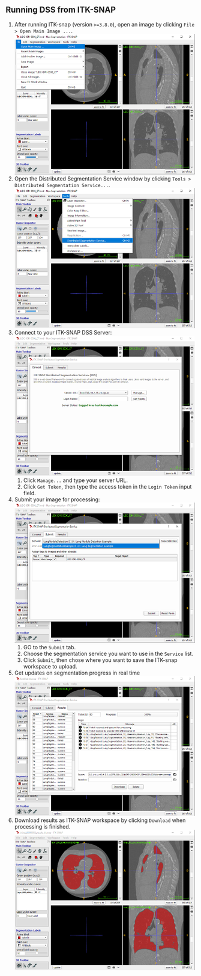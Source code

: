 ## Running DSS from ITK-SNAP

1. After running ITK-snap (version `>=3.8.0`), open an image by clicking `File > Open Main Image ...`. ![ITK-SNAP Open Main Image](images/open_main_image.png)
1. Open the Distributed Segmentation Service window by clicking `Tools > Distributed Segmentation Service...`. ![ITK-SNAP Open DSS window](images/open_dss.png)
1. Connect to your ITK-SNAP DSS Server: ![ITK-SNAP Setup DSS Server Connexion](images/dss_server_url.png)
    1. Click `Manage...` and type your server URL.
    1. Click `Get Token`, then type the access token in the `Login Token` input field.
1. Submit your image for processing: ![ITK-SNAP DSS Submit Image](images/dss_submit.png)
    1. GO to the `Submit` tab.
    1. Choose the segmentation service you want to use in the `Service` list.
    1. Click `Submit`, then chose where you want to save the ITK-snap workspace to upload.
1. Get updates on segmentation progress in real time ![ITK-SNAP DSS Progress Updates](images/dss_progress.png)
1. Download results as ITK-SNAP workspace by clicking `Download` when processing is finished. ![ITK-SNAP DSS Result](images/dss_result.png)